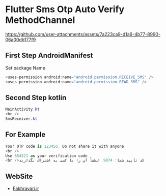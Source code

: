 # Flutter Sms Otp Auto Verify MethodChannel

https://github.com/user-attachments/assets/7a223ca9-d1a6-4b77-8990-06a00db177f9

## First Step AndroidManifest

Set package Name
<br />
```csharp
<uses-permission android:name="android.permission.RECEIVE_SMS" />
<uses-permission android:name="android.permission.READ_SMS" />
```

## Second Step kotlin
```csharp
MainActivity.kt
<br />
SmsReceiver.kt
```
## For Example
```csharp
Your OTP code is 123456. Do not share it with anyone
<br />
Use 654321 as your verification code
<br />کد تأیید شما: 9874. لطفاً آن را با کسی به اشتراک نگذارید
```
## WebSite

- [Fakhravari.ir](https://fakhravari.ir)
